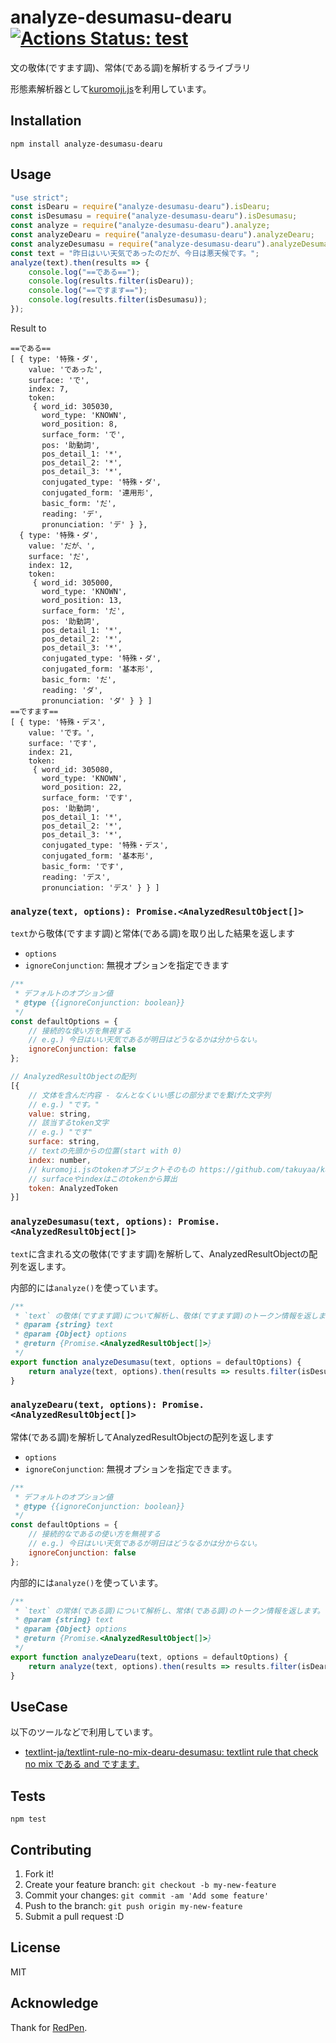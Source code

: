 # analyze-desumasu-dearu [![Actions Status: test](https://github.com/azu/analyze-desumasu-dearu/workflows/test/badge.svg)](https://github.com/azu/analyze-desumasu-dearu/actions?query=workflow%3A"test")

文の敬体(ですます調)、常体(である調)を解析するライブラリ

形態素解析器として[kuromoji.js](https://github.com/takuyaa/kuromoji.js "kuromoji.js")を利用しています。

## Installation

    npm install analyze-desumasu-dearu

## Usage

```js
"use strict";
const isDearu = require("analyze-desumasu-dearu").isDearu;
const isDesumasu = require("analyze-desumasu-dearu").isDesumasu;
const analyze = require("analyze-desumasu-dearu").analyze;
const analyzeDearu = require("analyze-desumasu-dearu").analyzeDearu;
const analyzeDesumasu = require("analyze-desumasu-dearu").analyzeDesumasu;
const text = "昨日はいい天気であったのだが、今日は悪天候です。";
analyze(text).then(results => {
    console.log("==である==");
    console.log(results.filter(isDearu));
    console.log("==ですます==");
    console.log(results.filter(isDesumasu));
});
```

Result to

```
==である==
[ { type: '特殊・ダ',
    value: 'であった',
    surface: 'で',
    index: 7,
    token: 
     { word_id: 305030,
       word_type: 'KNOWN',
       word_position: 8,
       surface_form: 'で',
       pos: '助動詞',
       pos_detail_1: '*',
       pos_detail_2: '*',
       pos_detail_3: '*',
       conjugated_type: '特殊・ダ',
       conjugated_form: '連用形',
       basic_form: 'だ',
       reading: 'デ',
       pronunciation: 'デ' } },
  { type: '特殊・ダ',
    value: 'だが、',
    surface: 'だ',
    index: 12,
    token: 
     { word_id: 305000,
       word_type: 'KNOWN',
       word_position: 13,
       surface_form: 'だ',
       pos: '助動詞',
       pos_detail_1: '*',
       pos_detail_2: '*',
       pos_detail_3: '*',
       conjugated_type: '特殊・ダ',
       conjugated_form: '基本形',
       basic_form: 'だ',
       reading: 'ダ',
       pronunciation: 'ダ' } } ]
==ですます==
[ { type: '特殊・デス',
    value: 'です。',
    surface: 'です',
    index: 21,
    token: 
     { word_id: 305080,
       word_type: 'KNOWN',
       word_position: 22,
       surface_form: 'です',
       pos: '助動詞',
       pos_detail_1: '*',
       pos_detail_2: '*',
       pos_detail_3: '*',
       conjugated_type: '特殊・デス',
       conjugated_form: '基本形',
       basic_form: 'です',
       reading: 'デス',
       pronunciation: 'デス' } } ]
```

### `analyze(text, options): Promise.<AnalyzedResultObject[]>`

`text`から敬体(ですます調)と常体(である調)を取り出した結果を返します

- `options`
 - `ignoreConjunction`: 無視オプションを指定できます

```js
/**
 * デフォルトのオプション値
 * @type {{ignoreConjunction: boolean}}
 */
const defaultOptions = {
    // 接続的な使い方を無視する
    // e.g.) 今日はいい天気であるが明日はどうなるかは分からない。
    ignoreConjunction: false
};
````

```js
// AnalyzedResultObjectの配列
[{
    // 文体を含んだ内容 - なんとなくいい感じの部分までを繋げた文字列
    // e.g.) "です。"
    value: string,
    // 該当するtoken文字
    // e.g.) "です"
    surface: string,
    // textの先頭からの位置(start with 0)
    index: number,
    // kuromoji.jsのtokenオブジェクトそのもの https://github.com/takuyaa/kuromoji.js#api
    // surfaceやindexはこのtokenから算出
    token: AnalyzedToken
}]
```

### `analyzeDesumasu(text, options): Promise.<AnalyzedResultObject[]>`
 
`text`に含まれる文の敬体(ですます調)を解析して、AnalyzedResultObjectの配列を返します。

内部的には`analyze()`を使っています。

```js
/**
 * `text` の敬体(ですます調)について解析し、敬体(ですます調)のトークン情報を返します。
 * @param {string} text
 * @param {Object} options
 * @return {Promise.<AnalyzedResultObject[]>}
 */
export function analyzeDesumasu(text, options = defaultOptions) {
    return analyze(text, options).then(results => results.filter(isDesumasu));
}
```
 
### `analyzeDearu(text, options): Promise.<AnalyzedResultObject[]>`

常体(である調)を解析してAnalyzedResultObjectの配列を返します

- `options`
 - `ignoreConjunction`: 無視オプションを指定できます。

```js
/**
 * デフォルトのオプション値
 * @type {{ignoreConjunction: boolean}}
 */
const defaultOptions = {
    // 接続的なであるの使い方を無視する
    // e.g.) 今日はいい天気であるが明日はどうなるかは分からない。
    ignoreConjunction: false
};
````

内部的には`analyze()`を使っています。

```js
/**
 * `text` の常体(である調)について解析し、常体(である調)のトークン情報を返します。
 * @param {string} text
 * @param {Object} options
 * @return {Promise.<AnalyzedResultObject[]>}
 */
export function analyzeDearu(text, options = defaultOptions) {
    return analyze(text, options).then(results => results.filter(isDearu))
}
```

## UseCase

以下のツールなどで利用しています。

- [textlint-ja/textlint-rule-no-mix-dearu-desumasu: textlint rule that check no mix である and ですます.](https://github.com/textlint-ja/textlint-rule-no-mix-dearu-desumasu)

## Tests

    npm test

## Contributing

1. Fork it!
2. Create your feature branch: `git checkout -b my-new-feature`
3. Commit your changes: `git commit -am 'Add some feature'`
4. Push to the branch: `git push origin my-new-feature`
5. Submit a pull request :D

## License

MIT

## Acknowledge

Thank for [RedPen](http://redpen.cc/ "RedPen").
